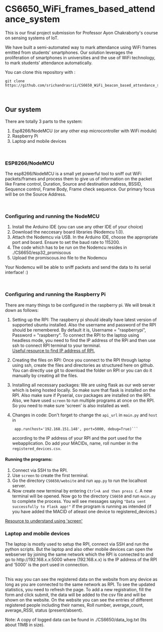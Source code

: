 # CS6650_WiFi_frames_based_attendance_system
This is our final project submission for Professor Ayon Chakraborty's course on sensing systems of IoT.

We have built a semi-automated way to mark attendance using WiFi frames emitted from students’ smartphones. 
Our solution leverages the proliferation of smartphones in universities and the use of WiFi technology, to mark students’ attendance automatically.

You can clone this repository with :
    
    git clone https://github.com/srichandrasrii/CS6650_WiFi_beacon_based_attendance_system.git

<br>

<h2> Our system </h2>
There are totally 3 parts to the system:

1. Esp8266/NodeMCU (or any other esp microcontroller with WiFi module)
2. Raspberry Pi
3. Laptop and mobile devices

<br>

<h3> ESP8266/NodeMCU </h3>

The esp8266/NodeMCU is a small yet powerful tool to sniff out WiFi packets/frames and process them to give us of information on the packet like Frame control, Duration, Source and destination address, BSSID, Sequence control, Frame Body, Frame check sequence. Our primary focus will be on the Source Address.</br>

</br>

<h3> Configuring and running the NodeMCU </h3>

1. Install the Arduino IDE (you can use any other IDE of your choice)
2. Download the neccesary board libraries (Nodemcu 1.0).
3. Attach the Nodemcu via USB. In the Arduino IDE, choose the appropriate port and board. Ensure to set the baud rate to 115200.
4. The code which has to be run on the Nodemcu resides in ./CS6650/esp32_promiscous
5. Upload the promiscous.ino file to the Nodemcu

Your Nodemcu will be able to sniff packets and send the data to its serial interface! :)


<br>


<h3> Configuring and running the Raspberry Pi </h3>
There are many things to be configured in the raspberry pi. We will break it down as follows:

1. Setting up the RPI: The raspberry pi should ideally have latest version of supported ubuntu installed. Also the username and password of the RPI should be remembered. By default it is, Username = "raspberrypi", Password = "raspberry". To connect the RPI to the laptop using headless mode, you need to find the IP address of the RPi and then use ssh to connect RPI terminal to your terminal. <br> [Useful resource to find IP address of RPI.](https://howchoo.com/pi/find-your-raspberry-pis-ip-address)


2. Creating the files on RPI: Once you connect to the RPI through laptop using ssh, create the files and directories as structured here on github. You can directly use git to download the folder on RPI or you can do it manually by creating all the files.

3. Installing all necessary packages: We are using flask as our web server which is being hosted locally. So make sure that flask is installed on the RPI. Also make sure if Pyserial, csv packages are installed on the RPI. Also, we have used `screen` to run multiple programs at once on the RPI. So you need to make sure 'screen' is also installed as well.

4. Changes in code: Don't forget to change the `api_url` in ```main.py``` and `host` in 
    
        app.run(host='192.168.151.148', port=5000, debug=True)``` 
    
    according to the IP address of your RPI and the port used for the webapplication. Do add your MACIDs, name, roll number in the `registered_devices.csv`.


<h4> Running the programs: </h4>

1. Connect via SSH to the RPI.</br>
2. Use `screen` to create the first terminal. </br>
3. Go the directory `CS6650/website` and run `app.py` to run the localhost server. </br>
4. Now create new terminal by entering `Ctrl+A and then press C`. A new terminal will be opened. Now go to the directory `CS6650` and run `main.py` to complete the process. You will see messages saying `"Data sent successfully to Flask app!"` if the program is running as intended (if you have added the MACID of atleast one device to registered_devices.)</br>


[Resource to understand using 'screen'](https://linuxize.com/post/how-to-use-linux-screen)

<h3> Laptop and mobile devices </h3>
The laptop is mostly used to setup the RPI, connect via SSH and run the python scripts. But the laptop and also other mobile devices can open the webserver by joining the same network which the RPI is connected to and go to http://192.168.x.x:5000 where (192.168.x.x) is the IP address of the RPI and '5000' is the port used in connection. </br></br>

This way you can see the registered data on the website from any device as long as you are connected to the same network as RPI. To see the updated statistics, you need to refresh the page. To add a new registration, fill the form and click submit, the data will be added to the csv file and will be shown on the website.
On the website you can see the entries of different registered people including their names, Roll number, average_count, average_RSSI, status (present/absent).

Note: A copy of logged data can be found in ./CS6650/data_log.txt (Its about 11MB in size).